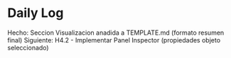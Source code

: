 ﻿# Daily Log

Hecho: Seccion Visualizacion anadida a TEMPLATE.md (formato resumen final)
Siguiente: H4.2 - Implementar Panel Inspector (propiedades objeto seleccionado)


